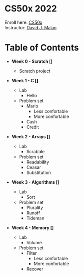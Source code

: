 # CS50x 2022
Enroll here: [CS50x](https://cs50.harvard.edu/x/2022/)\
Instructor: [David J. Malan](https://cs.harvard.edu/malan/)

# Table of Contents 

* **Week 0 - Scratch []**
  * Scratch project

* **Week 1 - C []**
  * Lab
    * Hello
  * Problem set
    * Mario
       * Less confortable
       * More confortable
    * Cash
    * Credit 

* **Week 2 - Arrays []**
  * Lab
    * Scrabble
  * Problem set
    * Readability
    * Ceasar
    * Substitution
    
* **Week 3 - Algorithms []**
  * Lab
    * Sort
  * Problem set
    * Plurality
    * Runoff
    * Tideman
    
* **Week 4 - Memory []**
  * Lab
    * Volume
  * Problem set
    * Filter
      * Less confortable
      * More confortable
    * Recover
  
  
